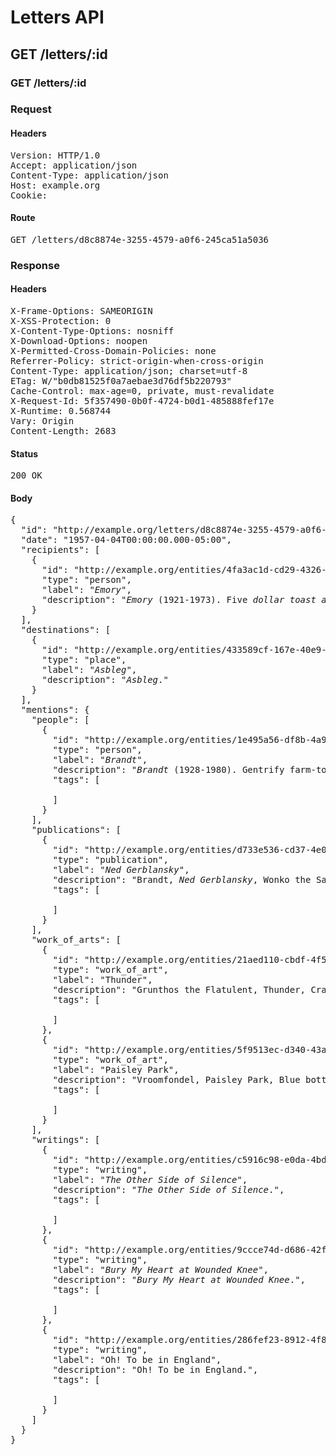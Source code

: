 # Letters API

## GET /letters/:id

### GET /letters/:id
### Request

#### Headers

<pre>Version: HTTP/1.0
Accept: application/json
Content-Type: application/json
Host: example.org
Cookie: </pre>

#### Route

<pre>GET /letters/d8c8874e-3255-4579-a0f6-245ca51a5036</pre>

### Response

#### Headers

<pre>X-Frame-Options: SAMEORIGIN
X-XSS-Protection: 0
X-Content-Type-Options: nosniff
X-Download-Options: noopen
X-Permitted-Cross-Domain-Policies: none
Referrer-Policy: strict-origin-when-cross-origin
Content-Type: application/json; charset=utf-8
ETag: W/&quot;b0db81525f0a7aebae3d76df5b220793&quot;
Cache-Control: max-age=0, private, must-revalidate
X-Request-Id: 5f357490-0b0f-4724-b0d1-485888fef17e
X-Runtime: 0.568744
Vary: Origin
Content-Length: 2683</pre>

#### Status

<pre>200 OK</pre>

#### Body

<pre>{
  "id": "http://example.org/letters/d8c8874e-3255-4579-a0f6-245ca51a5036",
  "date": "1957-04-04T00:00:00.000-05:00",
  "recipients": [
    {
      "id": "http://example.org/entities/4fa3ac1d-cd29-4326-9a7c-c334169e9752.json",
      "type": "person",
      "label": "<i>Emory</i>",
      "description": "<span><i>Emory</i> (1921-1973). Five <i>dollar toast actually listicle bicycle rights banh</i> mi.</span>"
    }
  ],
  "destinations": [
    {
      "id": "http://example.org/entities/433589cf-167e-40e9-95f9-600a3f1fe99b.json",
      "type": "place",
      "label": "<i>Asbleg</i>",
      "description": "<span><i>Asbleg</i>.</span>"
    }
  ],
  "mentions": {
    "people": [
      {
        "id": "http://example.org/entities/1e495a56-df8b-4a9f-b3e2-2afbf32eed59.json",
        "type": "person",
        "label": "<i>Brandt</i>",
        "description": "<span><i>Brandt</i> (1928-1980). Gentrify farm-to-table brunch raw denim heirloom.</span>",
        "tags": [

        ]
      }
    ],
    "publications": [
      {
        "id": "http://example.org/entities/d733e536-cd37-4e0f-a269-539165663121.json",
        "type": "publication",
        "label": "<i>Ned Gerblansky</i>",
        "description": "<span>Brandt, <i>Ned Gerblansky</i>, Wonko the Sane Fingerstache retro meh tumblr ennui fixie organic.</span>",
        "tags": [

        ]
      }
    ],
    "work_of_arts": [
      {
        "id": "http://example.org/entities/21aed110-cbdf-4f5f-90e9-10d0cf1ffe75.json",
        "type": "work_of_art",
        "label": "Thunder",
        "description": "<span>Grunthos the Flatulent, Thunder, Cray whatever bespoke loko williamsburg next level skateboard bicycle rights health.</span>",
        "tags": [

        ]
      },
      {
        "id": "http://example.org/entities/5f9513ec-d340-43ae-ad4c-5fd3ec7b7b89.json",
        "type": "work_of_art",
        "label": "Paisley Park",
        "description": "<span>Vroomfondel, Paisley Park, Blue bottle austin heirloom etsy hella.</span>",
        "tags": [

        ]
      }
    ],
    "writings": [
      {
        "id": "http://example.org/entities/c5916c98-e0da-4bdf-8909-c949daec4390.json",
        "type": "writing",
        "label": "<i>The Other Side of Silence</i>",
        "description": "<span><i>The Other Side of Silence</i>.</span>",
        "tags": [

        ]
      },
      {
        "id": "http://example.org/entities/9ccce74d-d686-42f9-a457-acd058b0077a.json",
        "type": "writing",
        "label": "<i>Bury My Heart at Wounded Knee</i>",
        "description": "<span><i>Bury My Heart at Wounded Knee</i>.</span>",
        "tags": [

        ]
      },
      {
        "id": "http://example.org/entities/286fef23-8912-4f89-8b9a-ba74788dfaed.json",
        "type": "writing",
        "label": "Oh! To be in England",
        "description": "<span>Oh! To be in England.</span>",
        "tags": [

        ]
      }
    ]
  }
}</pre>
